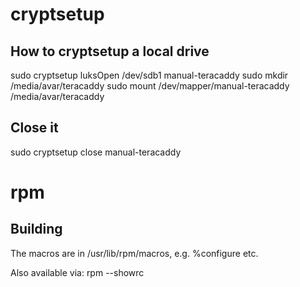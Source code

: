 # cryptsetup

## How to cryptsetup a local drive
sudo cryptsetup luksOpen /dev/sdb1 manual-teracaddy
sudo mkdir /media/avar/teracaddy
sudo mount /dev/mapper/manual-teracaddy /media/avar/teracaddy

## Close it
sudo cryptsetup close manual-teracaddy

# rpm

## Building

The macros are in /usr/lib/rpm/macros, e.g. %configure etc.

Also available via: rpm --showrc
